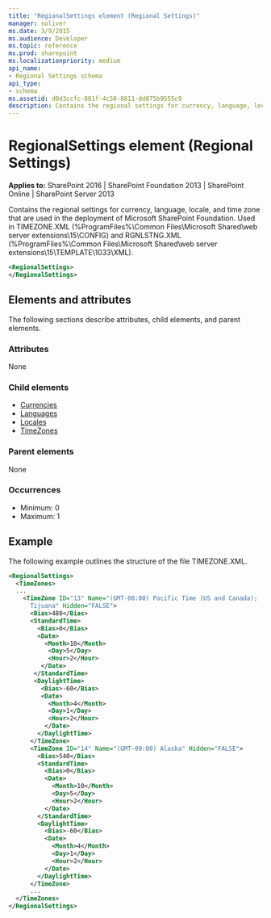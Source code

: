 ```yaml
---
title: "RegionalSettings element (Regional Settings)"
manager: soliver
ms.date: 3/9/2015
ms.audience: Developer
ms.topic: reference
ms.prod: sharepoint
ms.localizationpriority: medium
api_name:
- Regional Settings schema
api_type:
- schema
ms.assetid: d0d3ccfc-881f-4c50-8811-dd875b9555c9
description: Contains the regional settings for currency, language, locale, and time zone that are used in the deployment of Microsoft SharePoint Foundation. 
---
```


# RegionalSettings element (Regional Settings)

**Applies to:** SharePoint 2016 | SharePoint Foundation 2013 | SharePoint Online | SharePoint Server 2013
  
Contains the regional settings for currency, language, locale, and time zone that are used in the deployment of Microsoft SharePoint Foundation. Used in TIMEZONE.XML (%ProgramFiles%\Common Files\Microsoft Shared\web server extensions\15\CONFIG) and RGNLSTNG.XML (%ProgramFiles%\Common Files\Microsoft Shared\web server extensions\15\TEMPLATE\1033\XML).
  
```XML
<RegionalSettings>
</RegionalSettings>
```

## Elements and attributes

The following sections describe attributes, child elements, and parent elements.

### Attributes

None
   
### Child elements

- [Currencies](currencies-element-regional-settings.md)
- [Languages](languages-element-regional-settings.md)
- [Locales](locales-element-regional-settings.md)
- [TimeZones](timezones-element-regional-settings.md)
   
### Parent elements

None
   
### Occurrences

- Minimum: 0
- Maximum: 1  
   
## Example

The following example outlines the structure of the file TIMEZONE.XML.
  
```XML
<RegionalSettings>
  <TimeZones>
  ...
    <TimeZone ID="13" Name="(GMT-08:00) Pacific Time (US and Canada); 
      Tijuana" Hidden="FALSE">
      <Bias>480</Bias>
      <StandardTime>
        <Bias>0</Bias>
        <Date>
          <Month>10</Month>
           <Day>5</Day>
           <Hour>2</Hour>
         </Date>
       </StandardTime>
       <DaylightTime>
         <Bias>-60</Bias>
         <Date>
           <Month>4</Month>
           <Day>1</Day>
           <Hour>2</Hour>
          </Date>
        </DaylightTime>
      </TimeZone>
      <TimeZone ID="14" Name="(GMT-09:00) Alaska" Hidden="FALSE">
        <Bias>540</Bias>
        <StandardTime>
          <Bias>0</Bias>
          <Date>
            <Month>10</Month>
            <Day>5</Day>
            <Hour>2</Hour>
          </Date>
        </StandardTime>
        <DaylightTime>
          <Bias>-60</Bias>
          <Date>
            <Month>4</Month>
            <Day>1</Day>
            <Hour>2</Hour>
          </Date>
        </DaylightTime>
      </TimeZone>
      ...
  </TimeZones>
</RegionalSettings>
```


